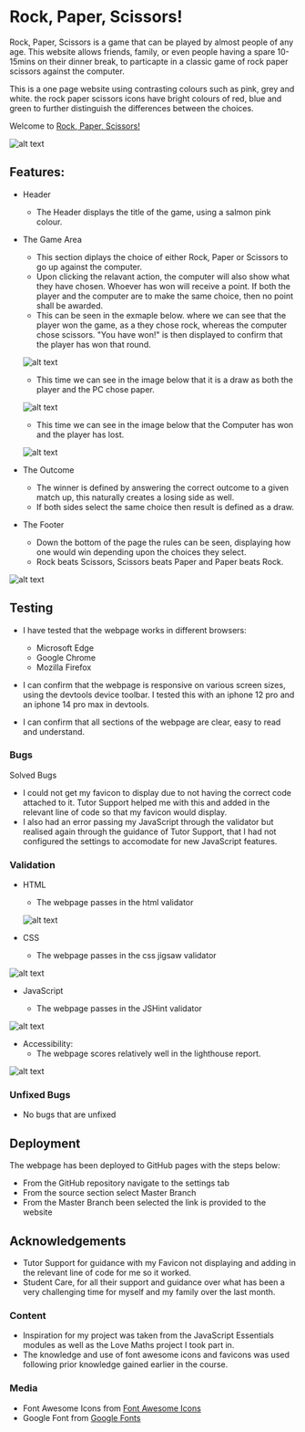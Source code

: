 # Rock, Paper, Scissors!

Rock, Paper, Scissors is a game that can be played by almost people of any age. This website allows friends, family, or even people having a spare 10-15mins on their dinner break, to particapte in a classic game of rock paper scissors against the computer.

This is a one page website using contrasting colours such as pink, grey and white. the rock paper scissors icons have bright colours of red, blue and green to further distinguish the differences between the choices.

Welcome to [Rock, Paper, Scissors!](https://mattwass.github.io/Project-2/)

![alt text](Screenshot_25-11-2024_71035_ui.dev.jpeg)


## Features:

- Header 
  - The Header displays the title of the game, using a salmon pink colour.

- The Game Area 
  - This section diplays the choice of either Rock, Paper or Scissors to go up against the computer.
  - Upon clicking the relavant action, the computer will also show what they have chosen. Whoever has won will receive a point. If both the player and the computer are to make the same choice, then no point shall be awarded.
  - This can be seen in the exmaple below. where we can see that the player won the game, as a they chose rock, whereas the computer chose scissors. "You have won!" is then displayed to confirm that the player has won that round.

  ![alt text](image.png)

  - This time we can see in the image below that it is a draw as both the player and the PC chose paper. 

   ![alt text](image-1.png)

    - This time we can see in the image below that the Computer has won and the player has lost. 

    ![alt text](image-2.png)

- The Outcome
  - The winner is defined by answering the correct outcome to a given match up, this naturally creates a losing side as well.
  - If both sides select the same choice then result is defined as a draw.

- The Footer
  - Down the bottom of the page the rules can be seen, displaying how one would win depending upon the choices they select.
  - Rock beats Scissors, Scissors beats Paper and Paper beats Rock.

![alt text](Screenshot_25-11-2024_71940_mattwass.github.io-1.jpeg)

## Testing
- I have tested that the webpage works in different browsers: 
  - Microsoft Edge
  - Google Chrome
  - Mozilla Firefox

- I can confirm that the webpage is responsive on various screen sizes, using the devtools device toolbar. I tested this with an iphone 12 pro and an iphone 14 pro max in devtools.
- I can confirm  that all sections of the webpage are clear, easy to read and understand.

### Bugs

Solved Bugs
- I could not get my favicon to display due to not having the correct code attached to it. Tutor Support helped me with this and added in the relevant line of code so that my favicon would display.
- I also had an error passing my JavaScript through the validator but realised again through the guidance of Tutor Support, that I had not configured the settings to accomodate for new JavaScript features.

### Validation

- HTML
  - The webpage passes in the html validator

  ![alt text](image-3.png)

- CSS
  - The webpage passes in the css jigsaw validator 

 ![alt text](image-5.png)

 - JavaScript

   - The webpage passes in the JSHint validator 

 ![alt text](image-8.png)

- Accessibility:
  - The webpage scores relatively well in the lighthouse report.

![alt text](image-6.png)

### Unfixed Bugs

  - No bugs that are unfixed

## Deployment

 The webpage has been deployed to GitHub pages with the steps below:
  - From the GitHub repository navigate to the settings tab
  - From the source section select Master Branch
  - From the Master Branch been selected the link is provided to the website

## Acknowledgements

- Tutor Support for guidance with my Favicon not displaying and adding in the relevant line of code for me so it worked.
- Student Care, for all their support and guidance over what has been a very challenging time for myself and my family over the last month.

### Content

- Inspiration for my project was taken from the JavaScript Essentials modules  as well as the Love Maths project I took part in. 
- The knowledge and use of font awesome icons and favicons was used following prior knowledge gained earlier in the course. 

### Media

- Font Awesome Icons from [Font Awesome Icons](https://fontawesome.com/icons)
- Google Font from [Google Fonts](https://fonts.google.com/)